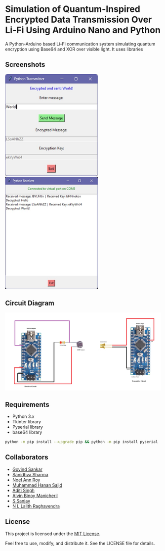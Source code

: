 # Simulation of Quantum-Inspired Encrypted Data Transmission Over Li-Fi Using Arduino Nano and Python

A Python-Arduino based Li-Fi communication system simulating quantum encryption using Base64 and XOR over visible light. It uses libraries 

## Screenshots

<img src="Screenshot_Transmitter.jpg" width="300"> <img src="Screenshot_Receiver.jpg" width="300">

## Circuit Diagram

<img src="Circuit.png">

## Requirements
- Python 3.x
- Tkinter library
- Pyserial library
- base64 library

```bash
python -m pip install --upgrade pip && python -m pip install pyserial
```

## Collaborators

- [Govind Sankar](https://github.com/Govind-Sankar)
- [Sanidhya Sharma](https://github.com/Sanidhyadamned)
- [Noel Ann Roy](https://github.com/N2006AR)
- [Muhammad Hanan Sajid](https://github.com/MdHananSjd)
- [Aditi Singh](https://github.com/okaditi)
- [Alvin Binoy Manicheril](https://github.com/Alvin-binoy)
- [S Sanjay](https://github.com/Sanjay-5406)
- [N L Lalith Raghavendra](https://github.com/Ltechindustries)

## License

This project is licensed under the [MIT License](LICENSE).

Feel free to use, modify, and distribute it. See the LICENSE file for details.

